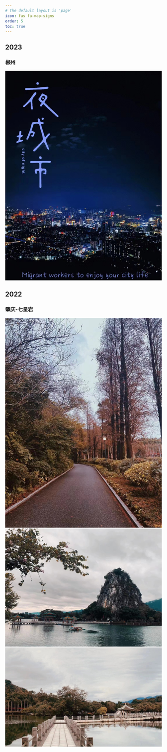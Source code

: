 ```yaml
---
# the default layout is 'page'
icon: fas fa-map-signs
order: 5
toc: true
---
```


## 2023

### 郴州

![](/assets/img/travel/4.jpg)

## 2022

### 肇庆-七星岩

![](/assets/img/travel/1.jpg)
![](/assets/img/travel/2.jpg)
![](/assets/img/travel/3.jpg)


